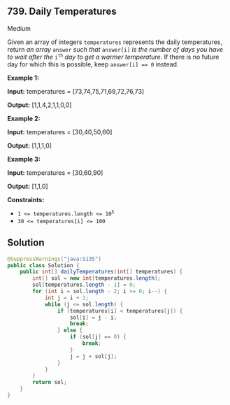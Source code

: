## 739\. Daily Temperatures

Medium

Given an array of integers `temperatures` represents the daily temperatures, return _an array_ `answer` _such that_ `answer[i]` _is the number of days you have to wait after the_ <code>i<sup>th</sup></code> _day to get a warmer temperature_. If there is no future day for which this is possible, keep `answer[i] == 0` instead.

**Example 1:**

**Input:** temperatures = [73,74,75,71,69,72,76,73]

**Output:** [1,1,4,2,1,1,0,0] 

**Example 2:**

**Input:** temperatures = [30,40,50,60]

**Output:** [1,1,1,0] 

**Example 3:**

**Input:** temperatures = [30,60,90]

**Output:** [1,1,0] 

**Constraints:**

*   <code>1 <= temperatures.length <= 10<sup>5</sup></code>
*   `30 <= temperatures[i] <= 100`

## Solution

```java
@SuppressWarnings("java:S135")
public class Solution {
    public int[] dailyTemperatures(int[] temperatures) {
        int[] sol = new int[temperatures.length];
        sol[temperatures.length - 1] = 0;
        for (int i = sol.length - 2; i >= 0; i--) {
            int j = i + 1;
            while (j <= sol.length) {
                if (temperatures[i] < temperatures[j]) {
                    sol[i] = j - i;
                    break;
                } else {
                    if (sol[j] == 0) {
                        break;
                    }
                    j = j + sol[j];
                }
            }
        }
        return sol;
    }
}
```